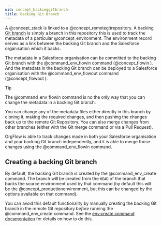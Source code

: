 ```yaml
---
uid: concept_backinggitbranch
title: Backing Git Branch
---
```


A @concept_stack is linked to a @concept_remotegitrepository. A backing [Git branch](https://git-scm.com/book/en/v2/Git-Branching-Branches-in-a-Nutshell) is simply a branch in this repository this is used to track the metadata of a particular @concept_environment. The environment record serves as a link between the backing Git branch and the Salesforce organisation which it backs.

The metadata in a Salesforce organisation can be committed to the backing Git branch with the @command_env_flowin command (@concept_flowin ). And the metadata in the backing Git branch can be deployed to a Salesforce organisation with the @command_env_flowout command (@concept_flowout ).

> [!TIP]
> The @command_env_flowin command is no the only way that you can change the metadata in a backing Git branch.
>
> You can change any of the metadata files either directly in this branch by cloning it, making the required changes, and then pushing the changes back up to the remote Git Repository. You can also merge changes from other branches (either with the Git merge command or via a Pull Request).
>
> OrgFlow is able to track changes made in both your Salesforce organisation and your backing Git branch independently, and it is able to merge those changes using the @command_env_flowin command.

## Creating a backing Git branch

By default, the backing Git branch is created by the @command_env_create command. The branch will be created from the `HEAD` of the branch that backs the source environment used by that command (by default this will be the @concept_productionenvironment, but this can be changed by the options available on that command).

You can avoid this default functionality by manually creating the backing Git branch in the remote Git repository *before* running the @command_env_create command. See the [env:create command documentation](xref:command_env_create) for details on how to do this.
